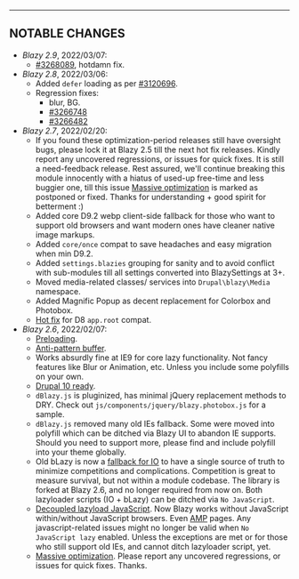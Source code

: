 
***
## <a name="changes"></a>NOTABLE CHANGES
* _Blazy 2.9_, 2022/03/07:
  + [#3268089](https://drupal.org/node/3268089), hotdamn fix.
* _Blazy 2.8_, 2022/03/06:
  + Added `defer` loading as per [#3120696](https://drupal.org/node/3120696).
  + Regression fixes:
    * blur, BG.
    * [#3266748](https://drupal.org/node/3266748)
    * [#3266482](https://drupal.org/node/3266482)
* _Blazy 2.7_, 2022/02/20:
  + If you found these optimization-period releases still have oversight bugs,
    please lock it at Blazy 2.5 till the next hot fix releases. Kindly report
    any uncovered regressions, or issues for quick fixes. It is still a
    need-feedback release. Rest assured, we'll continue breaking this module
    innocently with a hiatus of used-up free-time and less buggier one, till
    this issue [Massive optimization](https://drupal.org/node/3257511) is marked
    as postponed or fixed.
    Thanks for understanding + good spirit for betterment :)
  + Added core D9.2 webp client-side fallback for those who want to support old
    browsers and want modern ones have cleaner native image markups.
  + Added `core/once` compat to save headaches and easy migration when min D9.2.
  + Added `settings.blazies` grouping for sanity and to avoid conflict with
    sub-modules till all settings converted into BlazySettings at 3+.
  + Moved media-related classes/ services into `Drupal\blazy\Media` namespace.
  + Added Magnific Popup as decent replacement for Colorbox and Photobox.
  + [Hot fix](https://drupal.org/node/3263027) for D8 `app.root` compat.
* _Blazy 2.6_, 2022/02/07:
  + [Preloading](https://drupal.org/node/3262804).
  + [Anti-pattern buffer](https://drupal.org/node/3262724).
  + Works absurdly fine at IE9 for core lazy functionality. Not fancy features
    like Blur or Animation, etc. Unless you include some polyfills on your own.
  + [Drupal 10 ready](https://drupal.org/node/3254692).
  + `dBlazy.js` is pluginized, has minimal jQuery replacement methods to DRY.
    Check out `js/components/jquery/blazy.photobox.js` for a sample.
  + `dBlazy.js` removed many old IEs fallback. Some were moved into polyfill
    which can be ditched via Blazy UI to abandon IE supports. Should you need
    to support more, please find and include polyfill into your theme globally.
  + Old bLazy is now a [fallback for IO](https://drupal.org/node/3258851) to
    have a single source of truth to minimize competitions and complications.
    Competition is great to measure survival, but not within a module codebase.
    The library is forked at Blazy 2.6, and no longer required from now on.
    Both lazyloader scripts (IO + bLazy) can be ditched via `No JavaScript`.
  + [Decoupled lazyload JavaScript](https://drupal.org/node/3257512). Now Blazy
    works without JavaScript within/without JavaScript browsers.
    Even [AMP](https://drupal.org/node/3101810) pages.
    Any javascript-related issues might no longer be valid when
    `No JavaScript lazy` enabled. Unless the exceptions are met or for those
    who still support old IEs, and cannot ditch lazyloader script, yet.
  + [Massive optimization](https://drupal.org/node/3257511). Please report any
    uncovered regressions, or issues for quick fixes. Thanks.
